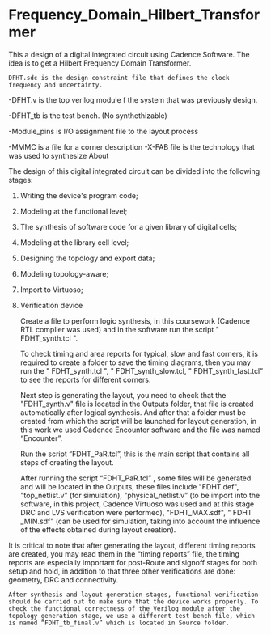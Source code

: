 # Frequency_Domain_Hilbert_Transformer

This a design of a digital integrated circuit using Cadence Software. The idea is to get a Hilbert Frequency Domain Transformer.

    DFHT.sdc is the design constraint file that defines the clock frequency and uncertainty.

-DFHT.v is the top verilog module f the system that was previously design.


-DFHT_tb is the test bench. (No synthethizable) 


-Module_pins is I/O assignment file to the layout process

-MMMC is a file for a corner description -X-FAB file is the technology that was used to synthesize
About

The design of this digital integrated circuit can be divided into the following stages:
1. Writing the device's program code;
2. Modeling at the functional level;
3. The synthesis of software code for a given library of digital cells;
4. Modeling at the library cell level;
5. Designing the topology and export data;
6. Modeling topology-aware;
7. Import to Virtuoso;
8. Verification device



    Create a file to perform logic synthesis, in this coursework (Cadence RTL complier was used) and in the software run the script " FDHT_synth.tcl ".

    To check timing and area reports for typical, slow and fast corners, it is required to create a folder to save the timing diagrams, then you may run the " FDHT_synth.tcl ", " FDHT_synth_slow.tcl, " FDHT_synth_fast.tcl” to see the reports for different corners.

    Next step is generating the layout, you need to check that the "FDHT_synth.v" file is located in the Outputs folder, that file is created automatically after logical synthesis. And after that a folder must be created from which the script will be launched for layout generation, in this work we used Cadence Encounter software and the file was named “Encounter”.

    Run the script “FDHT_PaR.tcl”, this is the main script that contains all steps of creating the layout.

    After running the script “FDHT_PaR.tcl” , some files will be generated and will be located in the Outputs, these files include "FDHT.def", "top_netlist.v" (for simulation), "physical_netlist.v” (to be import into the software, in this project, Cadence Virtuoso was used and at this stage DRC and LVS verification were performed), "FDHT_MAX.sdf", " FDHT _MIN.sdf" (can be used for simulation, taking into account the influence of the effects obtained during layout creation).

It is critical to note that after generating the layout, different timing reports are created, you may read them in the “timing reports” file, the timing reports are especially important for post-Route and signoff stages for both setup and hold, in addition to that three other verifications are done: geometry, DRC and connectivity.

    After synthesis and layout generation stages, functional verification should be carried out to make sure that the device works properly. To check the functional correctness of the Verilog module after the topology generation stage, we use a different test bench file, which is named “FDHT_tb_final.v” which is located in Source folder.



